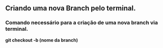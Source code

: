 ## Criando uma nova Branch pelo terminal.


### Comando necessário para a criação de uma nova branch via terminal.

**git checkout -b (nome da branch)**


